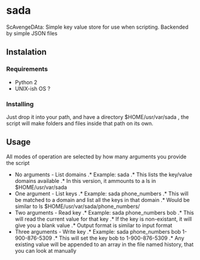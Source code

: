 # sada
ScAvengeDAta: Simple key value store for use when scripting.
Backended by simple JSON files

## Instalation

### Requirements
* Python 2
* UNIX-ish OS ?

### Installing
Just drop it into your path, and have a directory $HOME/usr/var/sada , the script will make folders and files inside that path on its own. 

## Usage

All modes of operation are selected by how many arguments you provide the script
* No arguments - List domains
.* Example: sada
.* This lists the key/value domains available
.* In this version, it ammounts to a ls in $HOME/usr/var/sada
* One argument - List keys
.* Example: sada phone_numbers
.* This will be matched to a domain and list all the keys in that domain
.* Would be similar to ls $HOME/usr/var/sada/phone_numbers/
* Two arguments - Read key
.* Example: sada phone_numbers bob
.* This will read the current value for that key
.* If the key is non-existant, it will give you a blank value
.* Output format is similar to input format
* Three arguments - Write key
.* Example: sada phone_numbers bob 1-900-876-5309
.* This will set the key bob to 1-900-876-5309
.* Any existing value will be appended to an array in the file named history, that you can look at manually
